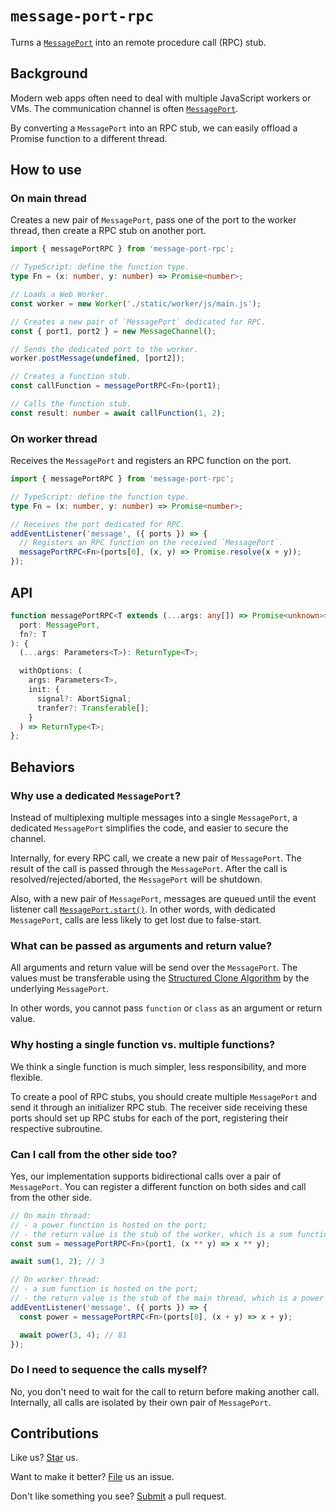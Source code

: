 # `message-port-rpc`

Turns a [`MessagePort`](https://developer.mozilla.org/en-US/docs/Web/API/MessagePort) into an remote procedure call (RPC) stub.

## Background

Modern web apps often need to deal with multiple JavaScript workers or VMs. The communication channel is often [`MessagePort`](https://developer.mozilla.org/en-US/docs/Web/API/MessagePort).

By converting a `MessagePort` into an RPC stub, we can easily offload a Promise function to a different thread.

## How to use

### On main thread

Creates a new pair of `MessagePort`, pass one of the port to the worker thread, then create a RPC stub on another port.

```ts
import { messagePortRPC } from 'message-port-rpc';

// TypeScript: define the function type.
type Fn = (x: number, y: number) => Promise<number>;

// Loads a Web Worker.
const worker = new Worker('./static/worker/js/main.js');

// Creates a new pair of `MessagePort` dedicated for RPC.
const { port1, port2 } = new MessageChannel();

// Sends the dedicated port to the worker.
worker.postMessage(undefined, [port2]);

// Creates a function stub.
const callFunction = messagePortRPC<Fn>(port1);

// Calls the function stub.
const result: number = await callFunction(1, 2);
```

### On worker thread

Receives the `MessagePort` and registers an RPC function on the port.

```ts
import { messagePortRPC } from 'message-port-rpc';

// TypeScript: define the function type.
type Fn = (x: number, y: number) => Promise<number>;

// Receives the port dedicated for RPC.
addEventListener('message', ({ ports }) => {
  // Registers an RPC function on the received `MessagePort`.
  messagePortRPC<Fn>(ports[0], (x, y) => Promise.resolve(x + y));
});
```

## API

```ts
function messagePortRPC<T extends (...args: any[]) => Promise<unknown>>(
  port: MessagePort,
  fn?: T
): {
  (...args: Parameters<T>): ReturnType<T>;

  withOptions: (
    args: Parameters<T>,
    init: {
      signal?: AbortSignal;
      tranfer?: Transferable[];
    }
  ) => ReturnType<T>;
};
```

## Behaviors

### Why use a dedicated `MessagePort`?

Instead of multiplexing multiple messages into a single `MessagePort`, a dedicated `MessagePort` simplifies the code, and easier to secure the channel.

Internally, for every RPC call, we create a new pair of `MessagePort`. The result of the call is passed through the `MessagePort`. After the call is resolved/rejected/aborted, the `MessagePort` will be shutdown.

Also, with a new pair of `MessagePort`, messages are queued until the event listener call [`MessagePort.start()`](https://developer.mozilla.org/en-US/docs/Web/API/MessagePort/start). In other words, with dedicated `MessagePort`, calls are less likely to get lost due to false-start.

### What can be passed as arguments and return value?

All arguments and return value will be send over the `MessagePort`. The values must be transferable using the [Structured Clone Algorithm](https://developer.mozilla.org/en-US/docs/Web/API/Web_Workers_API/Structured_clone_algorithm) by the underlying `MessagePort`.

In other words, you cannot pass `function` or `class` as an argument or return value.

### Why hosting a single function vs. multiple functions?

We think a single function is much simpler, less responsibility, and more flexible.

To create a pool of RPC stubs, you should create multiple `MessagePort` and send it through an initializer RPC stub. The receiver side receiving these ports should set up RPC stubs for each of the port, registering their respective subroutine.

### Can I call from the other side too?

Yes, our implementation supports bidirectional calls over a pair of `MessagePort`. You can register a different function on both sides and call from the other side.

```ts
// On main thread:
// - a power function is hosted on the port;
// - the return value is the stub of the worker, which is a sum function.
const sum = messagePortRPC<Fn>(port1, (x ** y) => x ** y);

await sum(1, 2); // 3
```

```ts
// On worker thread:
// - a sum function is hosted on the port;
// - the return value is the stub of the main thread, which is a power function.
addEventListener('message', ({ ports }) => {
  const power = messagePortRPC<Fn>(ports[0], (x + y) => x + y);

  await power(3, 4); // 81
});
```

### Do I need to sequence the calls myself?

No, you don't need to wait for the call to return before making another call. Internally, all calls are isolated by their own pair of `MessagePort`.

## Contributions

Like us? [Star](https://github.com/compulim/message-port-rpc/stargazers) us.

Want to make it better? [File](https://github.com/compulim/message-port-rpc/issues) us an issue.

Don't like something you see? [Submit](https://github.com/compulim/message-port-rpc/pulls) a pull request.

